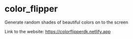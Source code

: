 # color_flipper
Generate random shades of beautiful colors on to the screen

Link to the website: https://colorflipperdk.netlify.app
